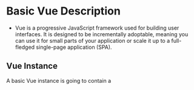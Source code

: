 
# Basic Vue Description
* Vue is a progressive JavaScript framework used for building user interfaces. It is designed to be incrementally adoptable, meaning you can use it for small parts of your application or scale it up to a full-fledged single-page application (SPA).

## Vue Instance
A basic Vue instance is going to contain a <template> object, this is what the file returns as a DOM object.

You also need your <script></script> object to define all of your directing and advanced scaling.



## Vue Directives

  ## v-bind
  * Bind allows you to bind an HTML attribute to data in the Vue instance. This is to dynamically update the DOM based on reactive changes.  
  Example:
  * You can either use

    >    Example:
    >    ```
    >        <div v-bind:class="{'active': isActive}"></div>
    >    ```

  * there is also a shorthand

    >    Example:
    >    ```
    >        <div :class="{'active': isActive}"></div>
    >    ```

  ## v-if
  * Use this for conditional Rendering, combined with v-else-if and v-else to create a conditional block.

    >    Example:
    >    ```
    >        <div v-if="isActive">Active</div>
    >        <div v-else-if="isInactive">Inactive</div>
    >        <div v-else>Unknown</div>
    >    ```


## v-show
* This will hide an element based on the boolean state

    >    Example:
    >    ```
    >        <div v-show="isVisible">This is visible</div>
    >    ```


## v-for
* Use `v-for` to render a list of items by iterating over an array.

  Example:
  ```
    <ul>
      <li v-for="item in items" :key="item.id">{{ item.name }}</li>
    </ul>
  ```

## v-on
* This is used for listening to Dom Events.

    >    Example:
    >    ```
    >         <button v-on:click="handleClick">Click Me</button>
    >    ```
    >    there is also a shorthand
    >    ```
    >         <button @click="handleClick">Click Me</button>
    >    ```


## Methods
* Methods in vue function like regular vanilla JS Methods. You call them based on a button press, Div press, or as a callback or any other event.


# Event Modifiers

## Keyboard Modifiers
* These are used to listen for specific keyboard events. You can use them to handle key presses.

    >    Example:
    >    ```
    >        <input v-on:input="LocalvarTogetdata"></input>
    >        <input v-on:keyup.enter="CallToLocalMethod"></input>
    >        <input v-on:keyup.s="Calling a method because S was pressed"></input>
    >    ```

## Mouse Modifiers
* These are used to listen for specific mouse events. You can use them to handle mouse clicks, double clicks, and other mouse interactions.

    >    Example:
    >    ```
    >        <button v-on:click="handleClick">Click Me</button>
    >        <button v-on:dblclick="handleDoubleClick">Double Click Me</button>
    >        <button v-on:contextmenu.prevent="handleRightClick">Right Click Me</button>
    >    ```


## Computed properties
* Computed properties are used to define properties that depend on other data. They are cached based on their dependencies and will only re-evaluate when their dependencies change.

   * Methods runs when called from HTML, but computed properties updates automatically when a dependency change.
   * Computed properties are used the same way we use data properties, but they are dynamic.

      >    Example:
      >    ```
      >        <input type="checkbox" v-model="chbxVal"> { isImportant }</input>
      >
      >        computed:
      >        {
      >            isImportant() 
      >            {
      >                if(this.chbxVal)
      >                {
      >                 return 'yes'
      >                }
      >                else 
      >                {
      >                 return 'no'
      >                } 
      >            }
      >        }
      >    ```

## Watchers
* Watchers are used to watch for changes in data properties and execute a function when the data changes. They are useful for performing asynchronous operations or side effects based on data changes.

    >    Example:
    >    ```
    >        <input type="range" v-model="rangeVal">
    >        <p>{{ rangeVal }}</p>
    >        </input>
    >
    >        <script>
    >         watch:
    >         {
    >             rangeVal(val)
    >             {
    >                 if( val>20 && val<60) 
    >                 {
    >                     if(val<40)
    >                     {
    >                         this.rangeVal = 20;
    >                     }
    >                     else 
    >                     {
    >                         this.rangeVal = 60;
    >                     }
    >                 }
    >             }
    >         } 
    >        </script>
    >    ```




# CSS Styling
* You can do Global CSS by adding style tage OR you can do scoped CSS by adding the tag scoped within the styles stag




# More Advanced things

## Components 
* These are your reuseable OOP items for dynamic coding.  Vue files are made of many components.

## Props
* This is how you pass data to a componenet. It is basically an initializer for a dynamic value. 

    > The below would be from APP. vue calling our foodItem component.  
    > ```
    >     <template>
    >       <h1>Food</h1>
    >       <food-item food-name="Apples"/>
    >       <food-item food-name="Pizza"/>
    >       <food-item food-name="Rice"/>
    >     </template>
    > ```
    >
    >
    > ```
    >     <template>
    >       <div>
    >         <h2>{{ foodName }}</h2>
    >       </div>
    >     </template>
    >
    >     <script>
    >       export default 
    >       {  
    >         props: 
    >         [
    >           'foodName'
    >         ]
    >       }
    >     </script>
    >
    > ```

As you can see, when you "instantiate" the object in the parent component you need to instantiate the variable, which is the taken as a 
property in the child component, and you use the prop as your dynamic varibale. 
you have to use kebab-case for the prop name in the parent component, but you can use camelCase in the child component.


## emit
* This is a built in vue method. 
* this is used to send data from a child component to a parent component. It is used to trigger an event in the parent component.

> **Child Class**
> ```
> <template>
>   <div>
>     <button @click="sendData">Send Data</button>
>   </div>
> </template>
>
> <script>
> export default 
> {
>   methods: 
>   {
>     sendData() 
>     {
>       this.$emit('data-sent', 'Hello from child!');
>     }
>   }
> }
> </script>
> ```
>
> **Parent Class**
> ```
> <child-item @data-sent="handleData"></child-item>
>
> methods: 
> {
>   handleData(data) 
>   {
>     console.log('Data received from child:', data);
>   }
> }
> ```

## Inject/Provide

### Provide
* This is used to provide data to child components without passing it through props. It is useful for sharing data across multiple levels of the component hierarchy.
    > Example:
    > ```
    > <script>
    > export default 
    > {
    > data() 
    > {
    >     return 
    >     {
    >         sharedData: 'This is shared data'
    >     };
    > },
    >   provide() 
    >   {
    >     return 
    >     {
    >       sharedData: this.sharedData
    >     };
    >   }
    > }
    > </script>
    > ```

### Inject
* This is used to inject data provided by an ancestor component. It allows child components to access data without passing it through props.
    > Example:
    > ```
    > <template>
    >   <div>
    >     <p>Injected Data: {{ sharedData }}</p>
    >   </div>
    >   </template>
    >
    > export default 
    > {
    >   inject: ['sharedData'], ------>>> This is INJECTINg the Provided sharedData from an ancestral component. 
    >   mounted() 
    >   {
    >     console.log('Injected data:', this.sharedData);
    >   }
    > }
    >
    > ```


## Slots
* These are a tool for more resuable component. Theyre another ay to pass content to a component, but allows the parent to override the child component. 

    > Example: this is the Container Component.
    > ```
    > <template>
    >     <div>
    >         <my-button>Click Me!</my-button>
    >     </div>
    > </template>
    >
    >
    > //Child Component
    > <template>
    >    <div>
    >      <slot></slot>
    >    </div>
    > </template>
    >
    > // This SLOT will be replaces by "my-button" inside of the slot. 
    >
    > ```

### Named Slots
* This is useful when you will have more than 1 slot inside a component

    > Example:
    > ```
    > // Child element - taking in 2 slots each with a different name
    > <template>
    >     <div>
    >         <slot name="header"></slot>
    >         <slot name="content"></slot>
    >     </div>
    > </template>
    >
    >
    > // Parent element -> Making two templates with two different names it is sending INTO the slots in the child element. 
    > <template>
    >   <div>
    >     <box-element>
    >       <template #header>
    >         This will be injected as the header slot.
    >       </template>
    >       <template #content>
    >         This will be the content of the element
    >       </template>
    >     </box-element>
    >   </div>
    > </template>
    > ```
